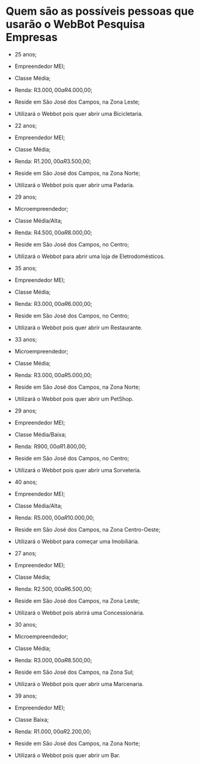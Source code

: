 # Quem são as possíveis pessoas que usarão o WebBot Pesquisa Empresas

* 25 anos;
* Empreendedor MEI;
* Classe Média;
* Renda: R$3.000,00 a R$4.000,00;
* Reside em São José dos Campos, na Zona Leste;
* Utilizará o Webbot pois quer abrir uma Bicicletaria.
 
* 22 anos;
* Empreendedor MEI;
* Classe Média;
* Renda: R$1.200,00 a R$3.500,00;
* Reside em São José dos Campos, na Zona Norte;
* Utilizará o Webbot pois quer abrir uma Padaria.
 
* 29 anos;
* Microempreendedor;
* Classe Média/Alta;
* Renda: R$4.500,00 a R$8.000,00;
* Reside em São José dos Campos, no Centro;
* Utilizará o Webbot para abrir uma loja de Eletrodomésticos.
 
* 35 anos;
* Empreendedor MEI;
* Classe Média;
* Renda: R$3.000,00 a R$6.000,00;
* Reside em São José dos Campos, no Centro;
* Utilizará o Webbot pois quer abrir um Restaurante.
 
* 33 anos;
* Microempreendedor;
* Classe Média;
* Renda: R$3.000,00 a R$5.000,00;
* Reside em São José dos Campos, na Zona Norte;
* Utilizará o Webbot pois quer abrir um PetShop.
 
* 29 anos;
* Empreendedor MEI;
* Classe Média/Baixa;
* Renda: R$900,00 a R$1.800,00;
* Reside em São José dos Campos, no Centro;
* Utilizará o Webbot pois quer abrir uma Sorveteria.
 
* 40 anos;
* Empreendedor MEI;
* Classe Média/Alta;
* Renda: R$5.000,00 a R$10.000,00;
* Reside em São José dos Campos, na Zona Centro-Oeste;
* Utilizará o Webbot para começar uma Imobiliária.
 
 
 
* 27 anos;
* Empreendedor MEI;
* Classe Média;
* Renda: R$2.500,00 a R$6.500,00;
* Reside em São José dos Campos, na Zona Leste;
* Utilizará o Webbot pois abrirá uma Concessionária.
 
* 30 anos;
* Microempreendedor;
* Classe Média;
* Renda: R$3.000,00 a R$8.500,00;
* Reside em São José dos Campos, na Zona Sul;
* Utilizará o Webbot pois quer abrir uma Marcenaria.
 
* 39 anos;
* Empreendedor MEI;
* Classe Baixa;
* Renda: R$1.000,00 a R$2.200,00;
* Reside em São José dos Campos, na Zona Norte;
* Utilizará o Webbot pois quer abrir um Bar.
 

